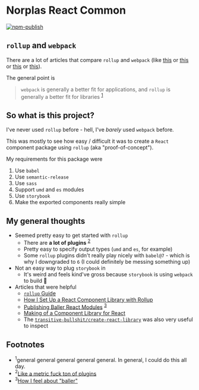 # Norplas React Common
 
[![npm-publish](https://github.com/norplas/react-common/actions/workflows/npm-publish.yml/badge.svg)](https://github.com/norplas/react-common/actions/workflows/npm-publish.yml)  

## `rollup` and `webpack`

There are a lot of articles that compare `rollup` and `webpack` (like [this](https://medium.com/webpack/webpack-and-rollup-the-same-but-different-a41ad427058c) or [this](https://webpack.js.org/comparison/) or [this](https://stackoverflow.com/a/43255948/5225575) or [this](https://nolanlawson.com/2016/08/15/the-cost-of-small-modules/)).

The general point is
> `webpack` is generally a better fit for applications, and `rollup` is generally a better fit for libraries
<sup>[1](#general-footnote)</sup>

## So what is this project?

I've never used `rollup` before - hell, I've *barely* used `webpack` before.

This was mostly to see how easy / difficult it was to create a `React` component package using `rollup` (aka "proof-of-concept").

My requirements for this package were

1. Use `babel`
2. Use `semantic-release`
3. Use `sass`
4. Support `umd` and `es` modules
5. Use `storybook`
6. Make the exported components really simple

## My general thoughts

* Seemed pretty easy to get started with `rollup`
  * There are **a lot of plugins** <sup>[2](#metric-fuck-ton-footnote)</sup>
  * Pretty easy to specify output types (`umd` and `es`, for example)
  * Some `rollup` plugins didn't really play nicely with `babel@7` - which is why I downgraded to `6` (I could definitely be messing something up)
* Not an easy way to plug `storybook` in
  * It's weird and feels kind've gross because `storybook` is using `webpack` to build 😬
* Articles that were helpful
  * [`rollup` Guide](https://rollupjs.org/guide/en)
  * [How I Set Up a React Component Library with Rollup](https://medium.com/tech-grandata-com/how-i-set-up-a-react-component-library-with-rollup-be6ccb700333)
  * [Publishing Baller React Modules](https://hackernoon.com/publishing-baller-react-modules-2b039d84bce7) <sup>[3](#baller-react-modules-footnote)</sup>
  * [Making of a Component Library for React](https://hackernoon.com/making-of-a-component-library-for-react-e6421ea4e6c7)
  * The [`transitive-bullshit/create-react-library`](https://github.com/transitive-bullshit/create-react-library) was also very useful to inspect

## Footnotes

<ul>
  <li><a name="general-footnote"><sup>1</sup></a>general general general general general. In general, I could do this all day.</li>
  <li><a name="metric-fuck-ton-footnote"><sup>2</sup></a><a href="https://github.com/rollup/rollup/wiki/Plugins">Like a metric fuck ton of plugins</a></li>
  <li><a name="baller-react-modules-footnote"><sup>3</sup></a><a href="https://media.giphy.com/media/oOTTyHRHj0HYY/giphy.gif">How I feel about "baller"</a></li>
</ul>